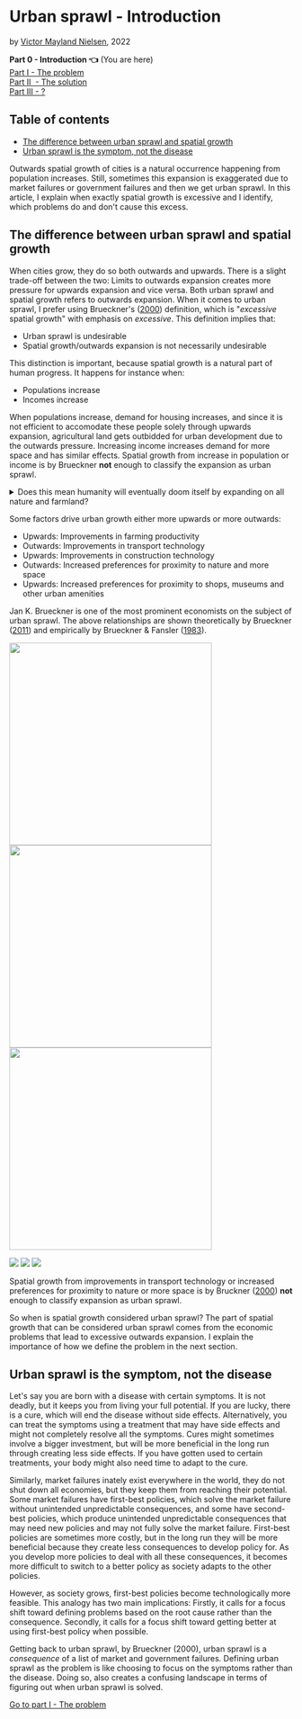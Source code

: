 # Urban sprawl - Introduction

by [Victor Mayland Nielsen](/?p=victor-mayland-nielsen), 2022

**Part 0 - Introduction 👈** (You are here)  
[Part I - The problem](/?p=urban-sprawl-1)  
[Part II  - The solution](/?p=urban-sprawl-2)  
[Part III - ?](/?p=urban-sprawl-3) 

## Table of contents 
- [The difference between urban sprawl and spatial growth](#the-difference-between-urban-sprawl-and-spatial-growth)
- [Urban sprawl is the symptom, not the disease](#urban-sprawl-is-the-symptom-not-the-disease)

Outwards spatial growth of cities is a natural occurrence happening from population increases. Still, sometimes this expansion is exaggerated due to market failures or government failures and then we get urban sprawl. In this article, I explain when exactly spatial growth is excessive and I identify, which problems do and don't cause this excess.

## The difference between urban sprawl and spatial growth
When cities grow, they do so both outwards and upwards. There is a slight trade-off between the two: Limits to outwards expansion creates more pressure for upwards expansion and vice versa. Both urban sprawl and spatial growth refers to outwards expansion. When it comes to urban sprawl, I prefer using Brueckner's ([2000](https://www.researchgate.net/publication/248243682_Urban_Sprawl_Diagnosis_and_Remedies)) definition, which is "*excessive* spatial growth" with emphasis on *excessive*. This definition implies that:
- Urban sprawl is undesirable
- Spatial growth/outwards expansion is not necessarily undesirable

This distinction is important, because spatial growth is a natural part of human progress. It happens for instance when:
- Populations increase
- Incomes increase

When populations increase, demand for housing increases, and since it is not efficient to accomodate these people solely through upwards expansion, agricultural land gets outbidded for urban development due to the outwards pressure. Increasing income increases demand for more space and has similar effects. Spatial growth from increase in population or income is by Brueckner **not** enough to classify the expansion as urban sprawl.

<details>
  <summary>Does this mean humanity will eventually doom itself by expanding on all nature and farmland?</summary>
This depends on a few questions:
1. Will populations keep rising? 
2. How does society balance urban and agricultural land?
3. How does society balance developed and natural land? 

1. According to Hans Rosling, [population growth rate will eventually reach zero](https://www.ted.com/talks/hans_rosling_global_population_growth_box_by_box?language=en). This is due to the reduced birthrate as a country develops. In developed countries the growth rate is already close to 0 and most growth comes from immigration. 
2. For this, I will cite Brueckner ([2000](https://ideas.repec.org/a/sae/inrsre/v23y2000i2p160-171.html)): "Concerns about loss of “scarce” farmland are also misplaced. Because the value of farm output is fully reflected in the amount that agricultural users are willing topay for the land, a successful bid by developers means that society values the houses and other structures built on the land more than the farm output that is forgone. If farmland became truly scarce and in need of preservation, its selling price would be high, making the land resistant to urban encroachment. With only a tiny fraction of the U.S. land area occupied by cities, farmland scarcity is not a problem currently, nor is it likely to become a problem in the future."
3. For now, this is purely a democratic process. This part is a much less developed field in economics, but there are fields of nature ressource economics, environmental economics, and climate change economics. These fields develop models to help determine the value of nature and it's worth to us. This can help us create the right balance of nature reserves and development. Since I myself believe that nature is essential to sustainable human survival in the long run, I think these models will become an essential part of international politics and spatial policy making. Solutions that can come out of this could be that the government assigns value to nature, which can help us decide where to build and keep a reasonable balance. One most also recognise that sometimes building on nature *is* the more sustainable choice, since building on another plot of land further away would lead to citizens living with less sustainable behaviour such as driving a car for more kilometers. 

</details>

Some factors drive urban growth either more upwards or more outwards:
- Upwards: Improvements in farming productivity
- Outwards: Improvements in transport technology
- Upwards: Improvements in construction technology
- Outwards: Increased preferences for proximity to nature and more space 
- Upwards: Increased preferences for proximity to shops, museums and other urban amenities

Jan K. Brueckner is one of the most prominent economists on the subject of urban sprawl. The above relationships are shown theoretically by Brueckner ([2011](https://www.jstor.org/stable/j.ctt5hhcnn)) and empirically by Brueckner & Fansler ([1983](https://www.jstor.org/stable/1924193?seq=4#metadata_info_tab_contents)). 

<p align="centre">
  <img src="images/population.png" width="360" />
  <img src="images/transportcost.png" width="360" /> 
  <img src="images/agriculturalrent.png" width="360" />
</p>


![](images/population.png) ![](images/transportcost.png) ![](images/agriculturalrent.png)

Spatial growth from improvements in transport technology or increased preferences for proximity to nature or more space is by Bruckner ([2000](https://www.researchgate.net/publication/248243682_Urban_Sprawl_Diagnosis_and_Remedies)) **not** enough to classify expansion as urban sprawl. 

So when is spatial growth considered urban sprawl? 
The part of spatial growth that can be considered urban sprawl comes from the economic problems that lead to excessive outwards expansion. I explain the importance of how we define the problem in the next section. 

## Urban sprawl is the symptom, not the disease
Let's say you are born with a disease with certain symptoms. It is not deadly, but it keeps you from living your full potential. If you are lucky, there is a cure, which will end the disease without side effects. Alternatively, you can treat the symptoms using a treatment that may have side effects and might not completely resolve all the symptoms. 
Cures might sometimes involve a bigger investment, but will be more beneficial in the long run through creating less side effects. If you have gotten used to certain treatments, your body might also need time to adapt to the cure. 

Similarly, market failures inately exist everywhere in the world, they do not shut down all economies, but they keep them from reaching their potential. Some market failures have first-best policies, which solve the market failure without unintended unpredictable consequences, and some have second-best policies, which produce unintended unpredictable consequences that may need new policies and may not fully solve the market failure.
First-best policies are sometimes more costly, but in the long run they will be more beneficial because they create less consequences to develop policy for. As you develop more policies to deal with all these consequences, it becomes more difficult to switch to a better policy as society adapts to the other policies. 

However, as society grows, first-best policies become technologically more feasible. This analogy has two main implications: Firstly, it calls for a focus shift toward defining problems based on the root cause rather than the consequence. Secondly, it calls for a focus shift toward getting better at using first-best policy when possible.

Getting back to urban sprawl, by Brueckner (2000), urban sprawl is a *consequence* of a list of market and government failures. Defining urban sprawl as the problem is like choosing to focus on the symptoms rather than the disease. Doing so, also creates a confusing landscape in terms of figuring out when urban sprawl is solved. 

[Go to part I - The problem](/?p=urban-sprawl-1)
